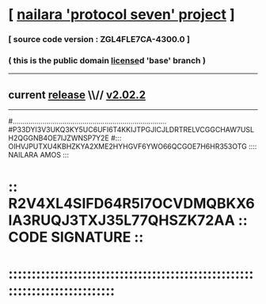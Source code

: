 
# [ [nailara 'protocol seven' project](http://nailara.network/) ]

### [ source code version : ZGL4FLE7CA-4300.0 ]

### ( this is the public domain [license](../license)d 'base' branch )
---
## current [release](https://github.com/nailara-technologies/protocol-7/releases) \\\\// [v2.02.2](https://github.com/nailara-technologies/protocol-7/releases/tag/v2.02.2)
---

#.............................................................................
#P33DYI3V3UKQ3KY5UC6UFI6T4KKIJTPGJICJLDRTRELVCGGCHAW7USLH2QGGNB4OE7IJZWNSP7Y2E
#::: OIHVJPUTXU4KBHZKYA2XME2HYHGVF6YWO66QCGOE7H6HR353OTG :::: NAILARA AMOS :::
# :: R2V4XL4SIFD64R5I7OCVDMQBKX6IA3RUQJ3TXJ35L77QHSZK72AA :: CODE SIGNATURE ::
# ::::::::::::::::::::::::::::::::::::::::::::::::::::::::::::::::::::::::::::
